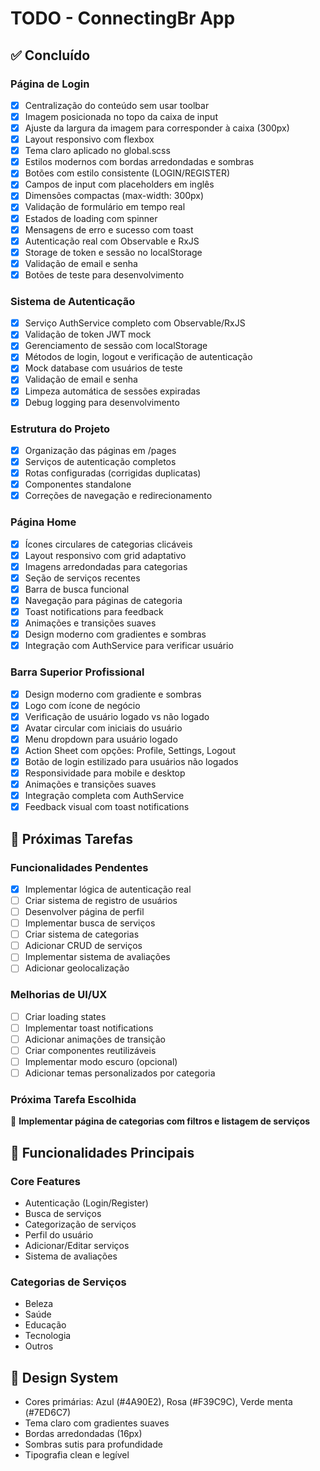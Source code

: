 # TODO - ConnectingBr App

## ✅ Concluído

### Página de Login
- [x] Centralização do conteúdo sem usar toolbar
- [x] Imagem posicionada no topo da caixa de input
- [x] Ajuste da largura da imagem para corresponder à caixa (300px)
- [x] Layout responsivo com flexbox
- [x] Tema claro aplicado no global.scss
- [x] Estilos modernos com bordas arredondadas e sombras
- [x] Botões com estilo consistente (LOGIN/REGISTER)
- [x] Campos de input com placeholders em inglês
- [x] Dimensões compactas (max-width: 300px)
- [x] Validação de formulário em tempo real
- [x] Estados de loading com spinner
- [x] Mensagens de erro e sucesso com toast
- [x] Autenticação real com Observable e RxJS
- [x] Storage de token e sessão no localStorage
- [x] Validação de email e senha
- [x] Botões de teste para desenvolvimento

### Sistema de Autenticação
- [x] Serviço AuthService completo com Observable/RxJS
- [x] Validação de token JWT mock
- [x] Gerenciamento de sessão com localStorage
- [x] Métodos de login, logout e verificação de autenticação
- [x] Mock database com usuários de teste
- [x] Validação de email e senha
- [x] Limpeza automática de sessões expiradas
- [x] Debug logging para desenvolvimento

### Estrutura do Projeto
- [x] Organização das páginas em /pages
- [x] Serviços de autenticação completos
- [x] Rotas configuradas (corrigidas duplicatas)
- [x] Componentes standalone
- [x] Correções de navegação e redirecionamento

### Página Home
- [x] Ícones circulares de categorias clicáveis
- [x] Layout responsivo com grid adaptativo
- [x] Imagens arredondadas para categorias
- [x] Seção de serviços recentes
- [x] Barra de busca funcional
- [x] Navegação para páginas de categoria
- [x] Toast notifications para feedback
- [x] Animações e transições suaves
- [x] Design moderno com gradientes e sombras
- [x] Integração com AuthService para verificar usuário

### Barra Superior Profissional
- [x] Design moderno com gradiente e sombras
- [x] Logo com ícone de negócio
- [x] Verificação de usuário logado vs não logado
- [x] Avatar circular com iniciais do usuário
- [x] Menu dropdown para usuário logado
- [x] Action Sheet com opções: Profile, Settings, Logout
- [x] Botão de login estilizado para usuários não logados
- [x] Responsividade para mobile e desktop
- [x] Animações e transições suaves
- [x] Integração completa com AuthService
- [x] Feedback visual com toast notifications

## 🚧 Próximas Tarefas

### Funcionalidades Pendentes
- [x] Implementar lógica de autenticação real
- [ ] Criar sistema de registro de usuários
- [ ] Desenvolver página de perfil
- [ ] Implementar busca de serviços
- [ ] Criar sistema de categorias
- [ ] Adicionar CRUD de serviços
- [ ] Implementar sistema de avaliações
- [ ] Adicionar geolocalização

### Melhorias de UI/UX
- [ ] Criar loading states
- [ ] Implementar toast notifications
- [ ] Adicionar animações de transição
- [ ] Criar componentes reutilizáveis
- [ ] Implementar modo escuro (opcional)
- [ ] Adicionar temas personalizados por categoria

### Próxima Tarefa Escolhida
🎯 **Implementar página de categorias com filtros e listagem de serviços**

## 📱 Funcionalidades Principais

### Core Features
- Autenticação (Login/Register)
- Busca de serviços
- Categorização de serviços
- Perfil do usuário
- Adicionar/Editar serviços
- Sistema de avaliações

### Categorias de Serviços
- Beleza
- Saúde
- Educação
- Tecnologia
- Outros

## 🎨 Design System
- Cores primárias: Azul (#4A90E2), Rosa (#F39C9C), Verde menta (#7ED6C7)
- Tema claro com gradientes suaves
- Bordas arredondadas (16px)
- Sombras sutis para profundidade
- Tipografia clean e legível 